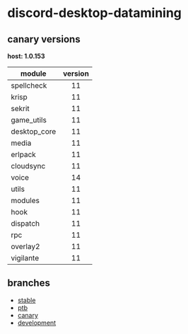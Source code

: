 # discord-desktop-datamining

## canary versions

**host: 1.0.153**

| module | version |
| ------ | :-----: |
| spellcheck | 11 |
| krisp | 11 |
| sekrit | 11 |
| game_utils | 11 |
| desktop_core | 11 |
| media | 11 |
| erlpack | 11 |
| cloudsync | 11 |
| voice | 14 |
| utils | 11 |
| modules | 11 |
| hook | 11 |
| dispatch | 11 |
| rpc | 11 |
| overlay2 | 11 |
| vigilante | 11 |

## branches

- [stable](https://github.com/OpenAsar/discord-desktop-datamining/tree/stable)
- [ptb](https://github.com/OpenAsar/discord-desktop-datamining/tree/ptb)
- [canary](https://github.com/OpenAsar/discord-desktop-datamining/tree/canary)
- [development](https://github.com/OpenAsar/discord-desktop-datamining/tree/development)